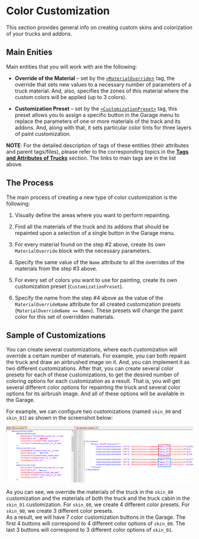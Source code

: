 # Color Customization

This section provides general info on creating custom skins and colorization of your trucks and addons.

## Main Enities
Main entities that you will work with are the following:

-   **Override of the Material** – set by the [`<MaterialOverride`>](./../../tags_and_attributes_of_trucks/combinexmesh/materialoverrides/materialoverride/index.md) tag, the override that sets new values to a necessary number of parameters of a truck material. And, also, specifies the zones of this material where the custom colors will be applied (up to 3 colors).

-   **Customization Preset** – set by the [`<CustomizationPreset>`](./../../tags_and_attributes_of_trucks/truckset/truck/customizationpreset/index.md) tag, this preset allows you to assign a specific button in the Garage menu to replace the parameters of one or more materials of the track and its addons. And, along with that, it sets particular color tints for three layers of paint customization.

**NOTE**: For the detailed description of tags of these entities (their attributes and parent tags/files), please refer to the corresponding topics in the [**Tags and Attributes of Trucks**](./../../tags_and_attributes_of_trucks/index.md) section. The links to main tags are in the list above.

## The Process
The main process of creating a new type of color customization is the following:

1.  Visually define the areas where you want to perform repainting.

2.  Find all the materials of the truck and its addons that should be repainted upon a selection of a single button in the Garage menu.

3.  For every material found on the step #2 above, create its own `MaterialOverride` block with the necessary parameters.

4.  Specify the same value of the `Name` attribute to all the overrides of the materials from the step #3 above.

5.  For every set of colors you want to use for painting, create its own customization preset (`CustomizationPreset`).

6.  Specify the name from the step #4 above as the value of the `MaterialOverrideName` attribute for all created customization presets (`MaterialOverrideName == Name`). These presets will change the paint color for this set of overridden materials.

## Sample of Customizations
You can create several customizations, where each customization will override a certain number of materials. For example, you can both repaint the truck and draw an airbrushed image on it. And, you can implement it as two different customizations. After that, you can create several color presets for each of these customizations, to get the desired number of coloring options for each customization as a result. That is, you will get several different color options for repainting the truck and several color options for its airbrush image. And all of these options will be available in the Garage.

For example, we can configure two customizations (named `skin_00` and `skin_01`) as shown in the screenshot below:

![sample customizations](./media/sample_customizations.png)

As you can see, we override the materials of the truck in the `skin_00` customization and the materials of both the truck and the truck cabin in the `skin_01` customization. For `skin_00`, we create 4 different color presets. For `skin_00`, we create 3 different color presets.  
As a result, we will have 7 color customization buttons in the Garage. The first 4 buttons will correspond to 4 different color options of `skin_00`. The last 3 buttons will correspond to 3 different color options of `skin_01`.
